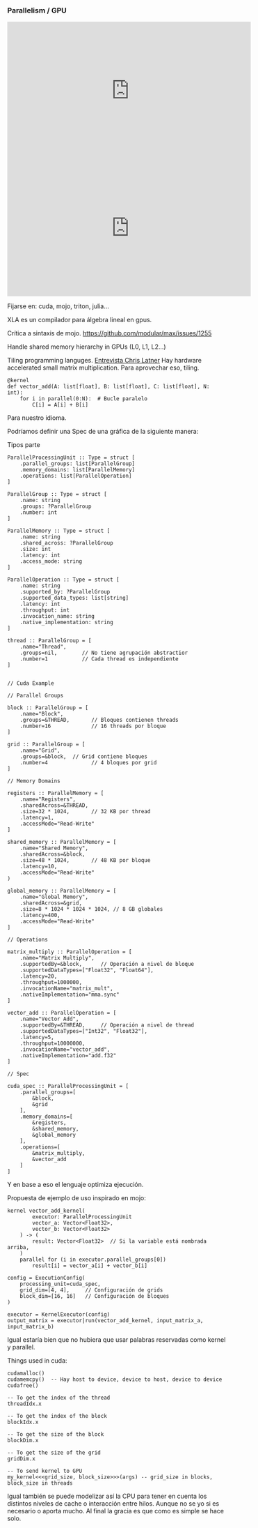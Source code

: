 ### Parallelism / GPU

<iframe width="560" height="315" src="https://www.youtube.com/embed/9-DiGrnz8l8?si=xdX92FK0uv8cYoaa" title="YouTube video player" frameborder="0" allow="accelerometer; autoplay; clipboard-write; encrypted-media; gyroscope; picture-in-picture; web-share" referrerpolicy="strict-origin-when-cross-origin" allowfullscreen></iframe>
<iframe width="560" height="315" src="https://www.youtube.com/embed/Cak8ASX7NOk?si=nvnwLH70aVcLUqSz" title="YouTube video player" frameborder="0" allow="accelerometer; autoplay; clipboard-write; encrypted-media; gyroscope; picture-in-picture; web-share" referrerpolicy="strict-origin-when-cross-origin" allowfullscreen></iframe>

Fijarse en: cuda, mojo, triton, julia...

XLA es un compilador para álgebra lineal en gpus.

Crítica a sintaxis de mojo. https://github.com/modular/max/issues/1255

Handle shared memory hierarchy in GPUs (L0, L1, L2...)

Tiling programming languges.
[Entrevista Chris Latner](https://youtu.be/JRcXUuQYR90?si=hdGrkURBEJcuNw_S&t=3952)
Hay hardware accelerated small matrix multiplication. Para aprovechar eso, tiling.

```mojo
@kernel
def vector_add(A: list[float], B: list[float], C: list[float], N: int):
    for i in parallel(0:N):  # Bucle paralelo
        C[i] = A[i] + B[i]
```

Para nuestro idioma.

Podríamos definir una Spec de una gráfica de la siguiente manera:

Tipos parte 

```
ParallelProcessingUnit :: Type = struct [
    .parallel_groups: list[ParallelGroup]
    .memory_domains: list[ParallelMemory]
    .operations: list[ParallelOperation]
]

ParallelGroup :: Type = struct [
    .name: string
    .groups: ?ParallelGroup
    .number: int
]

ParallelMemory :: Type = struct [
    .name: string
    .shared_across: ?ParallelGroup
    .size: int
    .latency: int
    .access_mode: string
]

ParallelOperation :: Type = struct [
    .name: string
    .supported_by: ?ParallelGroup
    .supported_data_types: list[string]
    .latency: int
    .throughput: int
    .invocation_name: string
    .native_implementation: string
]

thread :: ParallelGroup = [
    .name="Thread",
    .groups=nil,        // No tiene agrupación abstractior
    .number=1           // Cada thread es independiente
]


// Cuda Example

// Parallel Groups

block :: ParallelGroup = [
    .name="Block",
    .groups=&THREAD,       // Bloques contienen threads
    .number=16             // 16 threads por bloque
]

grid :: ParallelGroup = [
    .name="Grid",
    .groups=&block,  // Grid contiene bloques
    .number=4              // 4 bloques por grid
]

// Memory Domains

registers :: ParallelMemory = [
    .name="Registers",
    .sharedAcross=&THREAD,
    .size=32 * 1024,       // 32 KB por thread
    .latency=1,
    .accessMode="Read-Write"
]

shared_memory :: ParallelMemory = [
    .name="Shared Memory",
    .sharedAcross=&block,
    .size=48 * 1024,       // 48 KB por bloque
    .latency=10,
    .accessMode="Read-Write"
)

global_memory :: ParallelMemory = [
    .name="Global Memory",
    .sharedAcross=&grid,
    .size=8 * 1024 * 1024 * 1024, // 8 GB globales
    .latency=400,
    .accessMode="Read-Write"
]

// Operations

matrix_multiply :: ParallelOperation = [
    .name="Matrix Multiply",
    .supportedBy=&block,      // Operación a nivel de bloque
    .supportedDataTypes=["Float32", "Float64"],
    .latency=20,
    .throughput=1000000,
    .invocationName="matrix_mult",
    .nativeImplementation="mma.sync"
]

vector_add :: ParallelOperation = [
    .name="Vector Add",
    .supportedBy=&THREAD,     // Operación a nivel de thread
    .supportedDataTypes=["Int32", "Float32"],
    .latency=5,
    .throughput=10000000,
    .invocationName="vector_add",
    .nativeImplementation="add.f32"
]

// Spec

cuda_spec :: ParallelProcessingUnit = [
    .parallel_groups=[
        &block,
        &grid
    ],
    .memory_domains=[
        &registers,
        &shared_memory,
        &global_memory
    ],
    .operations=[
        &matrix_multiply,
        &vector_add
    ]
]
```

Y en base a eso el lenguaje optimiza ejecución.

Propuesta de ejemplo de uso inspirado en mojo:

```
kernel vector_add_kernel(
		executor: ParallelProcessingUnit
		vector_a: Vector<Float32>,
		vector_b: Vector<Float32>
	) -> (
		result: Vector<Float32>  // Si la variable está nombrada arriba, 
	)
    parallel for (i in executor.parallel_groups[0])
        result[i] = vector_a[i] + vector_b[i]

config = ExecutionConfig(
    processing_unit=cuda_spec,
    grid_dim=[4, 4],     // Configuración de grids
    block_dim=[16, 16]   // Configuración de bloques
)

executor = KernelExecutor(config)
output_matrix = executor|run(vector_add_kernel, input_matrix_a, input_matrix_b)
```

Igual estaría bien que no hubiera que usar palabras reservadas como kernel y parallel.

Things used in cuda:

```
cudamalloc()
cudamemcpy()  -- Hay host to device, device to host, device to device
cudafree()

-- To get the index of the thread
threadIdx.x

-- To get the index of the block
blockIdx.x

-- To get the size of the block
blockDim.x

-- To get the size of the grid
gridDim.x

-- To send kernel to GPU
my_kernel<<<grid_size, block_size>>>(args) -- grid_size in blocks, block_size in threads

```

Igual también se puede modelizar así la CPU para tener en cuenta los distintos niveles de cache o interacción entre hilos. Aunque no se yo si es necesario o aporta mucho. Al final la gracia es que como es simple se hace solo.

